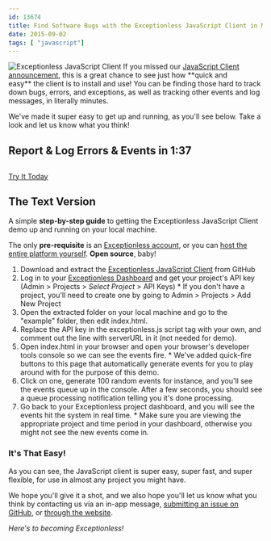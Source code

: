```yaml
---
id: 13674
title: Find Software Bugs with the Exceptionless JavaScript Client in Minutes
date: 2015-09-02
tags: [ "javascript"]
---
```

<img loading="lazy" class="aligncenter wp-image-13683 size-full" src="/assets/blog-header-image-post2b.png" alt="Exceptionless JavaScript Client" width="708" height="250" data-id="13679" srcset="/assets/blog-header-image-post2b.png 708w, /assets/blog-header-image-post2b-300x106.png 300w" sizes="(max-width: 708px) 100vw, 708px" />
If you missed our <a href="/javascript-node-js-client-version-1-release-candidate/" target="_blank">JavaScript Client announcement</a>, this is a great chance to see just how **quick and easy** the client is to install and use! You can be finding those hard to track down bugs, errors, and exceptions, as well as tracking other events and log messages, in literally minutes.

We've made it super easy to get up and running, as you'll see below. Take a look and let us know what you think!

## Report & Log Errors & Events in 1:37

<!--more-->

<div class="videoWrapper">
</div>

<div class="signup center" style="margin-top: 30px;">
  <a class="btn btn-large btn-primary" href="https://github.com/exceptionless/Exceptionless.JavaScript" target="_blank">Try It Today</a>
</div>

## The Text Version

A simple **step-by-step guide** to getting the Exceptionless JavaScript Client demo up and running on your local machine.

The only **pre-requisite** is an <a href="https://be.exceptionless.io/signup" target="_blank">Exceptionless account</a>, or you can <a href="/self-hosting-exceptionless-free-and-fast/" target="_blank">host the entire platform yourself</a>. **Open source**, baby!

  1. Download and extract the <a href="https://github.com/exceptionless/Exceptionless.JavaScript" target="_blank">Exceptionless JavaScript Client</a> from GitHub
  2. Log in to your <a href="https://be.exceptionless.io/" target="_blank">Exceptionless Dashboard</a> and get your project's API key (Admin > Projects > _Select Project_ > API Keys)
    * If you don't have a project, you'll need to create one by going to Admin > Projects > Add New Project
  3. Open the extracted folder on your local machine and go to the "example" folder, then edit index.html.
  4. Replace the API key in the exceptionless.js script tag with your own, and comment out the line with serverURL in it (not needed for demo).
  5. Open index.html in your browser and open your browser's developer tools console so we can see the events fire.
    * We've added quick-fire buttons to this page that automatically generate events for you to play around with for the purpose of this demo.
  6. Click on one, generate 100 random events for instance, and you'll see the events queue up in the console. After a few seconds, you should see a queue processing notification telling you it's done processing.
  7. Go back to your Exceptionless project dashboard, and you will see the events hit the system in real time.
    * Make sure you are viewing the appropriate project and time period in your dashboard, otherwise you might not see the new events come in.

### It's That Easy!

As you can see, the JavaScript client is super easy, super fast, and super flexible, for use in almost any project you might have.

We hope you'll give it a shot, and we also hope you'll let us know what you think by contacting us via an in-app message, <a href="https://github.com/exceptionless/Exceptionless.JavaScript/issues" target="_blank">submitting an issue on GitHub</a>, or <a href="/contact/" target="_blank">through the website</a>.

_Here's to becoming Exceptionless!_
